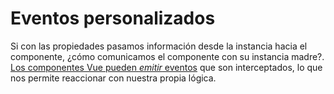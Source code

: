 # Eventos personalizados

Si con las propiedades pasamos información desde la instancia hacia el componente, ¿cómo comunicamos el componente con su instancia madre?. [Los componentes Vue pueden _emitir_ eventos](https://vuejs.org/v2/guide/components.html#Listening-to-Child-Components-Events) que son interceptados, lo que nos permite reaccionar con nuestra propia lógica.